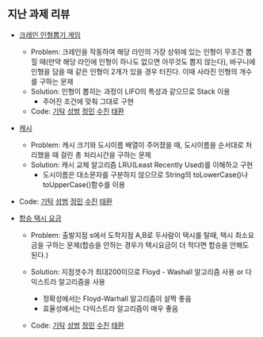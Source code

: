 ## 지난 과제 리뷰

- [크레인 인형뽑기 게임](https://programmers.co.kr/learn/courses/30/lessons/64061)
  - Problem: 크레인을 작동하여 해당 라인의 가장 상위에 있는 인형이 무조건 뽑힐 때(만약 해당 라인에 인형이 하나도 없으면 아무것도 뽑지 않는다),
             바구니에 인형을 담을 때 같은 인형이 2개가 있을 경우 터진다. 이때 사라진 인형의 개수를 구하는 문제
  - Solution: 인형이 뽑히는 과정이 LIFO의 특성과 같으므로 Stack 이용
      - 주어진 조건에 맞춰 그대로 구현 
   - Code: [기탁](https://github.com/gitak/Algorithm_Study/blob/master/Implementation/PuppetDraw.java) [성범]() [정민]() [수진]() [태환]()
   
- [캐시](https://programmers.co.kr/learn/courses/30/lessons/17680)
  - Problem: 캐시 크기와 도시이름 배열이 주어졌을 때, 도시이름을 순서대로 처리했을 때 걸린 총 처리시간을 구하는 문제
  - Solution:  캐시 교체 알고리즘 LRU(Least Recently Used)를 이해하고 구현
    - 도시이름은 대소문자를 구분하지 않으므로 String의 toLowerCase()나 toUpperCase()함수를 이용
   
 - Code: [기탁](https://github.com/gitak/Algorithm_Study/blob/master/Implementation/Cache.java) [성범]() [정민]() [수진]() [태환]()
 
- [합승 택시 요금](https://programmers.co.kr/learn/courses/30/lessons/72413)  
  - Problem: 출발지점 s에서 도착지점 A,B로 두사람이 택시를 탈때, 택시 최소요금을 구하는 문제(합승을 안하는 경우가 택시요금이 더 적다면 합승을 안해도 된다.) 
  - Solution: 지점갯수가 최대200이므로 Floyd - Washall 알고리즘 사용 or 다익스트라 알고리즘을 사용
    - 정확성에서는 Floyd-Warhall 알고리즘이 살짝 좋음
    - 효율성에서는 다익스트라 알고리즘이 매우 좋음
   
  - Code: [기탁](https://github.com/gitak/Algorithm_Study/blob/master/Graph/TaxiFare.java) [성범]() [정민]() [수진]() [태환]()
